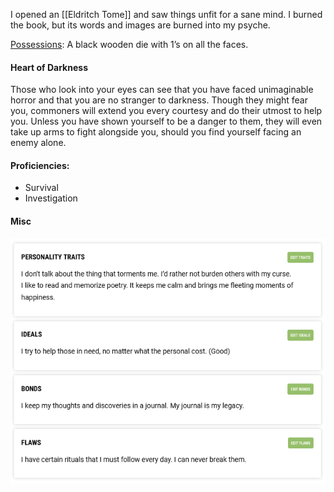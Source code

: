 I opened an [[Eldritch Tome]] and saw things unfit for a sane mind. I burned the book, but its words and images are burned into my psyche.

[Possessions](Possessions.md): A black wooden die with 1’s on all the faces.

#### Heart of Darkness
Those who look into your eyes can see that you have faced unimaginable horror and that you are no stranger to darkness. Though they might fear you, commoners will extend you every courtesy and do their utmost to help you. Unless you have shown yourself to be a danger to them, they will even take up arms to fight alongside you, should you find yourself facing an enemy alone.

#### Proficiencies:
- Survival
- Investigation
#### Misc
![Personaility Traits](../_media/misc%20images/img_Personal-characteristics.png)